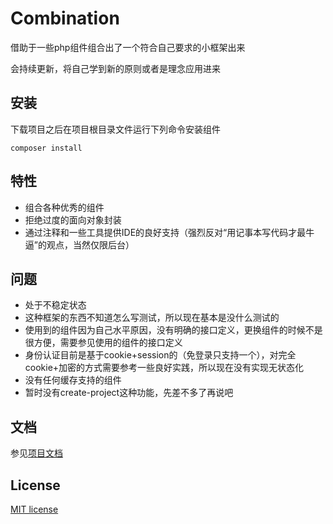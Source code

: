 # Combination

借助于一些php组件组合出了一个符合自己要求的小框架出来

会持续更新，将自己学到新的原则或者是理念应用进来

## 安装

下载项目之后在项目根目录文件运行下列命令安装组件
```
composer install
```

## 特性

- 组合各种优秀的组件
- 拒绝过度的面向对象封装
- 通过注释和一些工具提供IDE的良好支持（强烈反对“用记事本写代码才最牛逼”的观点，当然仅限后台）

## 问题

- 处于不稳定状态
- 这种框架的东西不知道怎么写测试，所以现在基本是没什么测试的
- 使用到的组件因为自己水平原因，没有明确的接口定义，更换组件的时候不是很方便，需要参见使用的组件的接口定义
- 身份认证目前是基于cookie+session的（免登录只支持一个），对完全cookie+加密的方式需要参考一些良好实践，所以现在没有实现无状态化
- 没有任何缓存支持的组件
- 暂时没有create-project这种功能，先差不多了再说吧

## 文档

参见[项目文档](src/doc/doc.md)

## License

[MIT license](https://opensource.org/licenses/MIT)